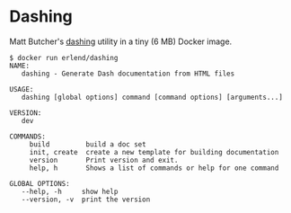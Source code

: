 Dashing
=======

Matt Butcher's [dashing](https://github.com/technosophos/dashing#readme) utility in a tiny (6 MB) Docker image.

```
$ docker run erlend/dashing
NAME:
   dashing - Generate Dash documentation from HTML files

USAGE:
   dashing [global options] command [command options] [arguments...]

VERSION:
   dev

COMMANDS:
     build         build a doc set
     init, create  create a new template for building documentation
     version       Print version and exit.
     help, h       Shows a list of commands or help for one command

GLOBAL OPTIONS:
   --help, -h     show help
   --version, -v  print the version
```
